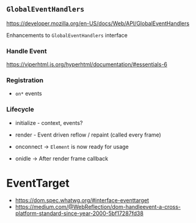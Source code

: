 ## `GlobalEventHandlers`

https://developer.mozilla.org/en-US/docs/Web/API/GlobalEventHandlers

Enhancements to `GlobalEventHandlers` interface


### Handle Event

  https://viperhtml.js.org/hyperhtml/documentation/#essentials-6


### Registration

  - `on*` events


### Lifecycle

  - initialize - context, events?
  - render - Event driven reflow / repaint (called every frame)

  - onconnect -> `Element` is now ready for usage
  - onidle    -> After render frame callback


# EventTarget

 - https://dom.spec.whatwg.org/#interface-eventtarget
 - https://medium.com/@WebReflection/dom-handleevent-a-cross-platform-standard-since-year-2000-5bf17287fd38


